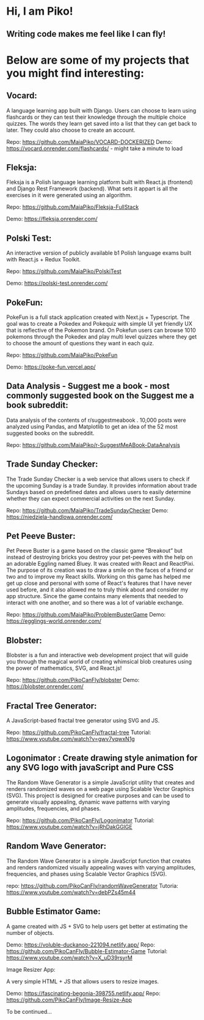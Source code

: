 # Hi, I am Piko!

## Writing code makes me feel like I can fly! 

# Below are some of my projects that you might find interesting:

## Vocard:

A language learning app built with Django. Users can choose to learn using flashcards or they can test their knowledge through the multiple choice quizzes. The words they learn get saved into a list that they can get back to later. They could also choose to create an account.

Repo: https://github.com/MaiaPiko/VOCARD-DOCKERIZED
Demo:  https://vocard.onrender.com/flashcards/ - might take a minute to load 

## Fleksja:

Fleksja is a Polish language learning platform built with React.js (frontend) and Django Rest Framework (backend). What sets it appart is all the exercises in it were generated using an algorithm.

Repo: https://github.com/MaiaPiko/Fleksja-FullStack

Demo: https://fleksja.onrender.com/

## Polski Test:

An interactive version of publicly available b1 Polish language exams built with React.js + Redux Toolkit.

Repo: https://github.com/MaiaPiko/PolskiTest

Demo: https://polski-test.onrender.com/

## PokeFun:

PokeFun is a full stack application created with Next.js + Typescript. The goal was to create a Pokedex and Pokequiz with simple UI yet friendly UX that is reflective of the Pokemon brand. On Pokefun users can browse 1010 pokemons through the Pokedex and play multi level quizzes where they get to choose the amount of questions they want in each quiz.

Repo: https://github.com/MaiaPiko/PokeFun

Demo: https://poke-fun.vercel.app/


## Data Analysis - Suggest me a book - most commonly suggested book on the Suggest me a book subreddit:

Data analysis of the contents of r/suggestmeabook . 10,000 posts were analyzed using Pandas, and Matplotlib to get an idea of the 52 most suggested books on the subreddit.

Repo: https://github.com/MaiaPiko/r-SuggestMeABook-DataAnalysis

## Trade Sunday Checker:

The Trade Sunday Checker is a web service that allows users to check if the upcoming Sunday is a trade Sunday. It provides information about trade Sundays based on predefined dates and allows users to easily determine whether they can expect commercial activities on the next Sunday.

Repo: https://github.com/MaiaPiko/TradeSundayChecker
Demo: https://niedziela-handlowa.onrender.com/
## Pet Peeve Buster:

Pet Peeve Buster is a game based on the classic game “Breakout” but instead of destroying bricks you destroy your pet-peeves with the help on an adorable Eggling named Bluey. It was created with React and ReactPixi. The purpose of its creation was to draw a smile on the faces of a friend or two and to improve my React skills. Working on this game has helped me get up close and personal with some of React's features that I have never used before, and it also allowed me to truly think about and consider my app structure. Since the game contains many elements that needed to interact with one another, and so there was a lot of variable exchange.

Repo: https://github.com/MaiaPiko/ProblemBusterGame
Demo: https://egglings-world.onrender.com/

## Blobster:

Blobster is a fun and interactive web development project that will guide you through the magical world of creating whimsical blob creatures using the power of mathematics, SVG, and React.js!

Repo: https://github.com/PikoCanFly/blobster
Demo: https://blobster.onrender.com/

## Fractal Tree Generator:

A JavaScript-based fractal tree generator using SVG and JS.

Repo: https://github.com/PikoCanFly/fractal-tree
Tutorial: https://www.youtube.com/watch?v=gwv7yqwxN1g


## Logonimator : Create drawing style animation for any SVG logo with javaScript and Pure CSS

The Random Wave Generator is a simple JavaScript utility that creates and renders randomized waves on a web page using Scalable Vector Graphics (SVG). This project is designed for creative purposes and can be used to generate visually appealing, dynamic wave patterns with varying amplitudes, frequencies, and phases.

Repo: https://github.com/PikoCanFly/Logonimator
Tutorial:  https://www.youtube.com/watch?v=jRhDakGGlGE

## Random Wave Generator:

The Random Wave Generator is a simple JavaScript function that creates and renders randomized visually appealing waves with varying amplitudes, frequencies, and phases using Scalable Vector Graphics (SVG).

repo: https://github.com/PikoCanFly/randomWaveGenerator
Tutoria: https://www.youtube.com/watch?v=debPZs45m44

## Bubble Estimator Game:

A game created with JS + SVG to help users get better at estimating the number of objects.

Demo: https://voluble-duckanoo-221094.netlify.app/
Repo: https://github.com/PikoCanFly/Bubble-Estimator-Game
Tutorial: https://www.youtube.com/watch?v=X_uD39rsyrM

Image Resizer App:

A very simple HTML + JS that allows users to resize images.

Demo: https://fascinating-begonia-398755.netlify.app/
Repo: https://github.com/PikoCanFly/Image-Resize-App



To be continued…  



